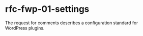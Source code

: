 # rfc-fwp-01-settings
The request for comments describes a configuration standard for WordPress plugins.
